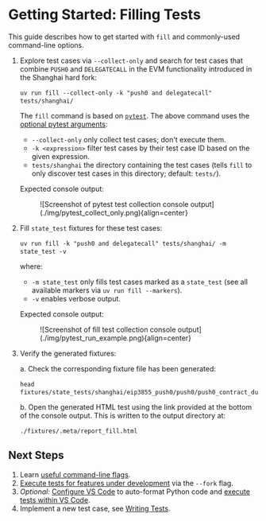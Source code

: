 # Getting Started: Filling Tests

This guide describes how to get started with `fill` and commonly-used command-line options.

1. Explore test cases via `--collect-only` and search for test cases that combine `PUSH0` and `DELEGATECALL` in the EVM functionality introduced in the Shanghai hard fork:

    ```console
    uv run fill --collect-only -k "push0 and delegatecall" tests/shanghai/
    ```

    The `fill` command is based on [`pytest`](https://docs.pytest.org/en/stable/). The above command uses the [optional pytest arguments](https://docs.pytest.org/en/stable/how-to/usage.html):

    - `--collect-only` only collect test cases; don't execute them.
    - `-k <expression>` filter test cases by their test case ID based on the given expression.
    - `tests/shanghai` the directory containing the test cases (tells `fill` to only discover test cases in this directory; default: `tests/`).

    Expected console output:
    <figure markdown>  <!-- markdownlint-disable MD033 (MD033=no-inline-html) -->
        ![Screenshot of pytest test collection console output](./img/pytest_collect_only.png){align=center}
    </figure>

2. Fill `state_test` fixtures for these test cases:

    ```console
    uv run fill -k "push0 and delegatecall" tests/shanghai/ -m state_test -v
    ```

    where:

    - `-m state_test` only fills test cases marked as a `state_test` (see all available markers via `uv run fill --markers`).
    - `-v` enables verbose output.

    Expected console output:
    <figure markdown>  <!-- markdownlint-disable MD033 (MD033=no-inline-html) -->
        ![Screenshot of fill test collection console output](./img/pytest_run_example.png){align=center}
    </figure>

3. Verify the generated fixtures:

    a. Check the corresponding fixture file has been generated:

    ```console
    head fixtures/state_tests/shanghai/eip3855_push0/push0/push0_contract_during_call_contexts.json
    ```

    b. Open the generated HTML test using the link provided at the bottom of the console output. This is written to the output directory at:

    ```console
    ./fixtures/.meta/report_fill.html
    ```

## Next Steps

1. Learn [useful command-line flags](./filling_tests_command_line.md).
2. [Execute tests for features under development](./filling_tests_dev_fork.md) via the `--fork` flag.
3. _Optional:_ [Configure VS Code](../getting_started/setup_vs_code.md) to auto-format Python code and [execute tests within VS Code](./filling_tests_vs_code.md#executing-and-debugging-test-cases).
4. Implement a new test case, see [Writing Tests](../writing_tests/index.md).
